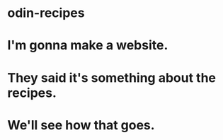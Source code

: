 # odin-recipes

# I'm gonna make a website.
# They said it's something about the recipes.
# We'll see how that goes.